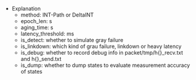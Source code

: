 - Explanation
	+ method: INT-Path or DeltaINT
	+ epoch_len: s
	+ aging_time: s
	+ latency_threshold: ms
	+ is_detect: whether to simulate gray failure
	+ is_linkdown: which kind of grau failure, linkdown or heavy latency
	+ is_debug: whether to record debug info in packet/tmp/h{}_recv.txt and h{}_send.txt
	+ is_dump: whether to dump states to evaluate measurement accuracy of states
